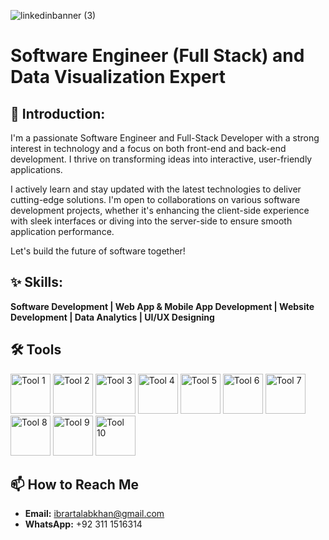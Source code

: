 ![linkedinbanner (3)](https://github.com/user-attachments/assets/c12ba9d3-d129-4f06-8d30-74d6047846a6)
# Software Engineer (Full Stack) and Data Visualization Expert

## 👋 Introduction:

I'm a passionate Software Engineer and Full-Stack Developer with a strong interest in technology and a focus on both front-end and back-end development. I thrive on transforming ideas into interactive, user-friendly applications.

I actively learn and stay updated with the latest technologies to deliver cutting-edge solutions. I'm open to collaborations on various software development projects, whether it's enhancing the client-side experience with sleek interfaces or diving into the server-side to ensure smooth application performance.

Let's build the future of software together!

## ✨ Skills:

**Software Development | Web App & Mobile App Development | Website Development | Data Analytics | UI/UX Designing**

## 🛠️ Tools

<img src="https://github.com/user-attachments/assets/c82dbafb-396c-4c76-ac6d-3030350a7fd9" alt="Tool 1" width="64" height="64">
<img src="https://github.com/user-attachments/assets/bd038a4f-1073-42d8-96ae-27ad6ccac8f8" alt="Tool 2" width="64" height="64">
<img src="https://github.com/user-attachments/assets/4c27a57e-5268-4882-ae19-6b89a163be05" alt="Tool 3" width="64" height="64">
<img src="https://github.com/user-attachments/assets/5c6e614c-4f1e-45a9-9e1f-328bdb15aa51" alt="Tool 4" width="64" height="64">
<img src="https://github.com/user-attachments/assets/221fc4b9-7546-4234-bdb5-e2c4f6915737" alt="Tool 5" width="64" height="64">
<img src="https://github.com/user-attachments/assets/469f5da5-8d2a-4db9-965a-f8fecccbcf54" alt="Tool 6" width="64" height="64">
<img src="https://github.com/user-attachments/assets/01764e0d-95c0-41e5-92a6-4ec71a3d5aa3" alt="Tool 7" width="64" height="64">
<img src="https://github.com/user-attachments/assets/a6230362-d0ca-410b-9701-02893be5e97a" alt="Tool 8" width="64" height="64">
<img src="https://github.com/user-attachments/assets/f2b0c557-fff3-409e-b157-f2cabffd9561" alt="Tool 9" width="64" height="64">
<img src="https://github.com/user-attachments/assets/3f7b1eb8-6a3c-49bf-8822-8a2207dc3042" alt="Tool 10" width="64" height="64">




## 📫 How to Reach Me

- **Email:** [ibrartalabkhan@gmail.com](mailto:ibrartalabkhan@gmail.com)
- **WhatsApp:** +92 311 1516314

<!---
ibrartalab/ibrartalab is a ✨ special ✨ repository because its `README.md` (this file) appears on your GitHub profile.
You can click the Preview link to take a look at your changes.
--->
